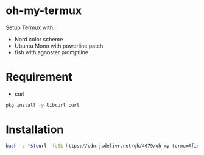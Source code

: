# oh-my-termux

Setup Termux with:

 - Nord color scheme
 - Ubuntu Mono with powerline patch
 - fish with agnoster promptline

# Requirement
- curl
```bash
pkg install -y libcurl curl
```

# Installation
```bash
bash -c "$(curl -fsSL https://cdn.jsdelivr.net/gh/4679/oh-my-termux@fish/install.sh)"
```
